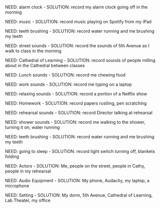 NEED: alarm clock - SOLUTION: record my alarm clock going off in the morning

NEED: music - SOLUTION: record music playing on Spotify from my iPad

NEED: teeth brushing - SOLUTION: record water running and me brushing my teeth

NEED: street sounds - SOLUTION: record the sounds of 5th Avenue as I walk to class in the morning

NEED: Cathedral of Learning - SOLUTION: record sounds of people milling about in the Cathedral between classes

NEED: Lunch sounds - SOLUTION: record me chewing food

NEED: work sounds - SOLUTION: record me typing on a laptop

NEED: relaxing sounds - SOLUTION: record a portion of a Netflix show

NEED: Homework - SOLUTION: record papers rustling, pen scratching

NEED: rehearsal sounds - SOLUTION: record Director talking at rehearsal

NEED: shower sounds - SOLUTION: record me walking to the shower, turning it on, water running

NEED: teeth brushing - SOLUTION: record  water running and me brushing my teeth

NEED: going to sleep - SOLUTION: record light switch turning off, blankets folding


NEED: Actors - SOLUTION: Me, people on the street, people in Cathy, people in my rehearsal

NEED: Audio Equipment - SOLUTION: My phone, Audacity, my laptop, a microphone

NEED: Setting - SOLUTION: My dorm, 5th Avenue, Cathedral of Learning, Lab Theater, my office
